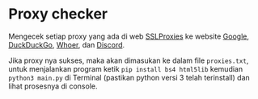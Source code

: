 # Proxy checker

Mengecek setiap proxy yang ada di web [SSLProxies](https://google.com) ke website [Google](https://google.com), [DuckDuckGo](https://duckduckgo.com), [Whoer](https://whoer.net), dan [Discord](https://discord.com).

Jika proxy nya sukses, maka akan dimasukan ke dalam file `proxies.txt`, untuk menjalankan program ketik `pip install bs4 html5lib` kemudian `python3 main.py` di Terminal (pastikan python versi 3 telah terinstall) dan lihat prosesnya di console.